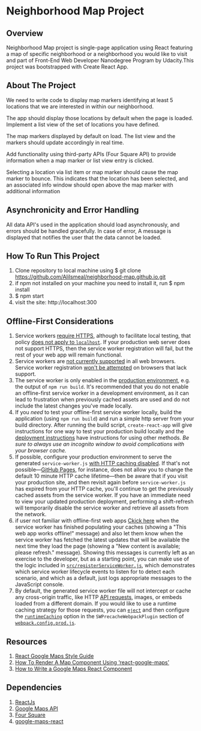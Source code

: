 # Neighborhood Map Project

## Overview

Neighborhood Map project is single-page application using React featuring a map of specific neighborhood or a neighborhood you would like to visit and part of Front-End Web Developer Nanodegree Program by Udacity.This project was bootstrapped with Create React App.

## About The Project

 We need to write code to display map markers identifying at least 5 locations that we are interested in within our neighborhood.

 The app should display those locations by default when the page is loaded.
 Implement a list view of the set of locations you have defined.

 The map markers displayed by default on load. The list view and the markers should update accordingly in real time.

 Add functionality using third-party APIs (Four Square API) to provide information when a map marker or list view entry is clicked.

 Selecting a location via list item or map marker should cause the map marker to bounce. This indicates that the location has been selected, and an associated info window should open above the map marker with additional information

## Asynchronicity and Error Handling

All data API's used in the application should load asynchronously, and errors should be handled gracefully. In case of error, A message is displayed that notifies the user that the data cannot be loaded.


## How To Run This Project

1. Clone repository to local machine using
   $ git clone https://github.com/AliIsmeal/neighborhood-map.github.io.git
2. if npm not installed on your machine you need to install it, run $ npm install
3. $ npm start
4. visit the site: http://localhost:300

## Offline-First Considerations

1.  Service workers [require HTTPS](https://developers.google.com/web/fundamentals/getting-started/primers/service-workers#you_need_https),
    although to facilitate local testing, that policy
    [does not apply to `localhost`](http://stackoverflow.com/questions/34160509/options-for-testing-service-workers-via-http/34161385#34161385).
    If your production web server does not support HTTPS, then the service worker
    registration will fail, but the rest of your web app will remain functional.
1.  Service workers are [not currently supported](https://jakearchibald.github.io/isserviceworkerready/)
    in all web browsers. Service worker registration [won't be attempted](src/registerServiceWorker.js)
    on browsers that lack support.
1.  The service worker is only enabled in the [production environment](#deployment),
    e.g. the output of `npm run build`. It's recommended that you do not enable an
    offline-first service worker in a development environment, as it can lead to
    frustration when previously cached assets are used and do not include the latest
    changes you've made locally.
1.  If you _need_ to test your offline-first service worker locally, build
    the application (using `npm run build`) and run a simple http server from your
    build directory. After running the build script, `create-react-app` will give
    instructions for one way to test your production build locally and the [deployment instructions](#deployment) have
    instructions for using other methods. _Be sure to always use an
    incognito window to avoid complications with your browser cache._
1.  If possible, configure your production environment to serve the generated
    `service-worker.js` [with HTTP caching disabled](http://stackoverflow.com/questions/38843970/service-worker-javascript-update-frequency-every-24-hours).
    If that's not possible—[GitHub Pages](#github-pages), for instance, does not
    allow you to change the default 10 minute HTTP cache lifetime—then be aware
    that if you visit your production site, and then revisit again before
    `service-worker.js` has expired from your HTTP cache, you'll continue to get
    the previously cached assets from the service worker. If you have an immediate
    need to view your updated production deployment, performing a shift-refresh
    will temporarily disable the service worker and retrieve all assets from the
    network.
1.  if user not familiar with offline-first web apps
    [Ckick here](https://developers.google.com/web/fundamentals/instant-and-offline/offline-ux#inform_the_user_when_the_app_is_ready_for_offline_consumption)
    when the service worker has finished populating your caches (showing a "This web
    app works offline!" message) and also let them know when the service worker has
    fetched the latest updates that will be available the next time they load the
    page (showing a "New content is available; please refresh." message). Showing
    this messages is currently left as an exercise to the developer, but as a
    starting point, you can make use of the logic included in [`src/registerServiceWorker.js`](src/registerServiceWorker.js), which
    demonstrates which service worker lifecycle events to listen for to detect each
    scenario, and which as a default, just logs appropriate messages to the
    JavaScript console.
1.  By default, the generated service worker file will not intercept or cache any
    cross-origin traffic, like HTTP [API requests](#integrating-with-an-api-backend),
    images, or embeds loaded from a different domain. If you would like to use a
    runtime caching strategy for those requests, you can [`eject`](#npm-run-eject)
    and then configure the
    [`runtimeCaching`](https://github.com/GoogleChrome/sw-precache#runtimecaching-arrayobject)
    option in the `SWPrecacheWebpackPlugin` section of
    [`webpack.config.prod.js`](../config/webpack.config.prod.js).

## Resources

1. [React Google Maps Style Guide](https://tomchentw.github.io/react-google-maps/)
2. [How To Render A Map Component Using ‘react-google-maps’](https://medium.com/@yelstin.fernandes/render-a-map-component-using-react-google-maps-5f7fb3e418bb)
3. [How to Write a Google Maps React Component](https://www.fullstackreact.com/articles/how-to-write-a-google-maps-react-component/)

## Dependencies

1. [ReactJs](https://reactjs.org/)
2. [Google Maps API](https://cloud.google.com/maps-platform/)
3. [Four Square](https://developer.foursquare.com/)
4. [google-maps-react](https://www.npmjs.com/package/google-maps-react)
